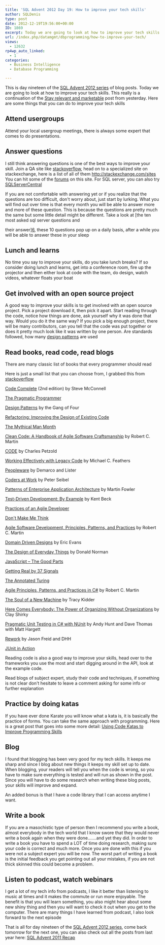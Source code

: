 ```yaml
---
title: 'SQL Advent 2012 Day 19: How to improve your tech skills'
author: SQLDenis
type: post
date: 2012-12-19T19:56:00+00:00
ID: 1869
excerpt: Today we are going to look at how to improve your tech skills. Here are some things that you can do to improve your tech skills
url: /index.php/datamgmt/dbprogramming/how-to-improve-your-tech/
views:
  - 12632
rp4wp_auto_linked:
  - 1
categories:
  - Business Intelligence
  - Database Programming

---
```

This is day nineteen of the [SQL Advent 2012 series][1] of blog posts. Today we are going to look at how to improve your tech skills. This really is a continuation of the [Stay relevant and marketable][2] post from yesterday. Here are some things that you can do to improve your tech skills

## Attend usergroups

Attend your local usergroup meetings, there is always some expert that comes to do presentations.

## Answer questions

I still think answering questions is one of the best ways to improve your skill. Join a QA site like [stackoverflow][3], head on to a specialized site on stackexchange, here is a list of all of them http://stackexchange.com/sites You can hit some of the [forums][4] on this site. For SQL server, you can also try [SQLServerCentral][5]
  
If you are not comfortable with answering yet or if you realize that the questions are too difficult, don't worry about, just start by lurking. What you will find out over time is that every month you will be able to answer more and more of these question. This is because the questions are pretty much the same but some little detail might be different. Take a look at [the ten most asked sql server questions and
  
their answer][6], these 10 questions pop up on a daily basis, after a while you will be able to answer these in your sleep

## Lunch and learns

No time you say to improve your skills, do you take lunch breaks? If so consider doing lunch and learns, get into a conference room, fire up the projector and then either look at code with the team, do design, watch videos, whatever floats your boat

## Get involved with an open source project

A good way to improve your skills is to get involved with an open source project. Pick a project download it, then pick it apart. Start reading through the code, notice how things are done, ask yourself why it was done that way. Would you do it the same way? If you pick a big enough project, there will be many contributors, can you tell that the code was put together or does it pretty much look like it was written by one person. Are standards followed, how many [design patterns][7] are used

## Read books, read code, read blogs

There are many classic list of books that every programmer should read
  
Here is just a small list that you can choose from, I grabbed this from [stackoverflow][8]

[Code Complete][9] (2nd edition) by Steve McConnell
  
[The Pragmatic Programmer][10]
  
[Design Patterns][7] by the Gang of Four
  
[Refactoring: Improving the Design of Existing Code][11]
  
[The Mythical Man Month][12]
  
[Clean Code: A Handbook of Agile Software Craftsmanship][13] by Robert C. Martin
  
[CODE][14] by Charles Petzold
  
[Working Effectively with Legacy Code][15] by Michael C. Feathers
  
[Peopleware][16] by Demarco and Lister
  
[Coders at Work][17] by Peter Seibel
  
[Patterns of Enterprise Application Architecture][18] by Martin Fowler
  
[Test-Driven Development: By Example][19] by Kent Beck
  
[Practices of an Agile Developer][20]
  
[Don't Make Me Think][21]
  
[Agile Software Development, Principles, Patterns, and Practices][22] by Robert C. Martin
  
[Domain Driven Designs][23] by Eric Evans
  
[The Design of Everyday Things][24] by Donald Norman
  
[JavaScript &#8211; The Good Parts][25]
  
[Getting Real by 37 Signals][26]
  
[The Annotated Turing][27]
  
[Agile Principles, Patterns, and Practices in C#][28] by Robert C. Martin
  
[The Soul of a New Machine][29] by Tracy Kidder
  
[Here Comes Everybody: The Power of Organizing Without Organizations][30] by Clay Shirky
  
[Pragmatic Unit Testing in C# with NUnit][31] by Andy Hunt and Dave Thomas with Matt Hargett
  
[Rework][32] by Jason Freid and DHH
  
[JUnit in Action][33]

Reading code is also a good way to improve your skills, head over to the frameworks you use the most and start digging around in the API, look at the example code.
  
Read blogs of subject expert, study their code and techniques, if something is not clear don't hesitate to leave a comment asking for some info or further explanation

## Practice by doing katas

If you have ever done Karate you will know what a kata is, it is basically the practice of forms. You can take the same approach with programming. Here is a great post that goes into some more detail: [Using Code Katas to Improve Programming Skills][34]

## Blog

I found that blogging has been very good for my tech skills. It keeps me sharp and since I blog about new things it keeps my skill set up to date. When blogging, your readers will tell you when the code is wrong, so you have to make sure everything is tested and will run as shown in the post. Since you will have to do some research when writing these blog posts, your skills will improve and expand.
  
An added bonus is that I have a code library that I can access anytime I want.

## Write a book

If you are a masochistic type of person then I recommend you write a book, almost everybody in the tech world that I know swore that they would never write a book again when they were done…….and yet they did. In order to write a book you have to spend a LOT of time doing research, making sure your code is correct and much more. Once you are done with this if you were not a subject expert you will be now. The worst part of writing a book is the initial feedback you get pointing out all your mistakes, if you are not thick skinned this could become a problem.

## Listen to podcast, watch webinars

I get a lot of my tech info from podcasts, I like it better than listening to music at times and it makes the commute or run more enjoyable. The benefit is that you will learn something, you also might hear about some new shiny thing and then you will want to check it out when you get to the computer. There are many things I have learned from podcast, I also look forward to the next episode

That is all for day nineteen of the [SQL Advent 2012 series][1], come back tomorrow for the next one, you can also check out all the posts from last year here: [SQL Advent 2011 Recap][35]

 [1]: /index.php/DataMgmt/DBProgramming/sql-advent-2012-here-is
 [2]: /index.php/DataMgmt/DBAdmin/MSSQLServerAdmin/stay-relevant-and-marketable
 [3]: http://stackoverflow.com/questions
 [4]: http://forum.ltd.local/
 [5]: http://www.sqlservercentral.com/Forums/
 [6]: /index.php/DataMgmt/DataDesign/the-ten-most-asked-sql-server-questions--1
 [7]: http://www.amazon.com/gp/product/0201633612/ref=as_li_ss_tl?ie=UTF8&camp=1789&creative=390957&creativeASIN=0201633612&linkCode=as2&tag=sql08-20
 [8]: http://stackoverflow.com/questions/1711/what-is-the-single-most-influential-book-every-programmer-should-read
 [9]: http://www.amazon.com/gp/product/0735619670/ref=as_li_ss_tl?ie=UTF8&camp=1789&creative=390957&creativeASIN=0735619670&linkCode=as2&tag=sql08-20
 [10]: http://www.amazon.com/gp/product/020161622X/ref=as_li_ss_tl?ie=UTF8&camp=1789&creative=390957&creativeASIN=020161622X&linkCode=as2&tag=sql08-20
 [11]: http://www.amazon.com/gp/product/0201485672/ref=as_li_ss_tl?ie=UTF8&camp=1789&creative=390957&creativeASIN=0201485672&linkCode=as2&tag=sql08-20
 [12]: http://www.amazon.com/gp/product/0201835959/ref=as_li_ss_tl?ie=UTF8&camp=1789&creative=390957&creativeASIN=0201835959&linkCode=as2&tag=sql08-20
 [13]: http://www.amazon.com/gp/product/0132350882/ref=as_li_ss_tl?ie=UTF8&camp=1789&creative=390957&creativeASIN=0132350882&linkCode=as2&tag=sql08-20
 [14]: http://www.amazon.com/gp/product/0735611319/ref=as_li_ss_tl?ie=UTF8&camp=1789&creative=390957&creativeASIN=0735611319&linkCode=as2&tag=sql08-20http://www.amazon.com/gp/product/0735611319/ref=as_li_ss_tl?ie=UTF8&camp=1789&creative=390957&creativeASIN=0735611319&linkCode=as2&tag=sql08-20
 [15]: http://www.amazon.com/gp/product/0131177052/ref=as_li_ss_tl?ie=UTF8&camp=1789&creative=390957&creativeASIN=0131177052&linkCode=as2&tag=sql08-20
 [16]: http://www.amazon.com/gp/product/0932633439/ref=as_li_ss_tl?ie=UTF8&camp=1789&creative=390957&creativeASIN=0932633439&linkCode=as2&tag=sql08-20
 [17]: http://www.amazon.com/gp/product/1430219483/ref=as_li_ss_tl?ie=UTF8&camp=1789&creative=390957&creativeASIN=1430219483&linkCode=as2&tag=sql08-20
 [18]: http://www.amazon.com/gp/product/0321127420/ref=as_li_ss_tl?ie=UTF8&camp=1789&creative=390957&creativeASIN=0321127420&linkCode=as2&tag=sql08-20
 [19]: http://www.amazon.com/gp/product/0321146530/ref=as_li_ss_tl?ie=UTF8&camp=1789&creative=390957&creativeASIN=0321146530&linkCode=as2&tag=sql08-20
 [20]: http://www.amazon.com/gp/product/097451408X/ref=as_li_ss_tl?ie=UTF8&camp=1789&creative=390957&creativeASIN=097451408X&linkCode=as2&tag=sql08-20
 [21]: http://www.amazon.com/gp/product/0321344758/ref=as_li_ss_tl?ie=UTF8&camp=1789&creative=390957&creativeASIN=0321344758&linkCode=as2&tag=sql08-20
 [22]: http://www.amazon.com/gp/product/0135974445/ref=as_li_ss_tl?ie=UTF8&camp=1789&creative=390957&creativeASIN=0135974445&linkCode=as2&tag=sql08-20
 [23]: http://www.amazon.com/gp/product/0321125215/ref=as_li_ss_tl?ie=UTF8&camp=1789&creative=390957&creativeASIN=0321125215&linkCode=as2&tag=sql08-20
 [24]: http://www.amazon.com/gp/product/0465067107/ref=as_li_ss_tl?ie=UTF8&camp=1789&creative=390957&creativeASIN=0465067107&linkCode=as2&tag=sql08-20
 [25]: http://www.amazon.com/gp/product/0596517742/ref=as_li_ss_tl?ie=UTF8&camp=1789&creative=390957&creativeASIN=0596517742&linkCode=as2&tag=sql08-20http://www.amazon.com/gp/product/0596517742/ref=as_li_ss_tl?ie=UTF8&camp=1789&creative=390957&creativeASIN=0596517742&linkCode=as2&tag=sql08-20
 [26]: http://www.amazon.com/gp/product/0578012812/ref=as_li_ss_tl?ie=UTF8&camp=1789&creative=390957&creativeASIN=0578012812&linkCode=as2&tag=sql08-20
 [27]: http://www.amazon.com/gp/product/0470229055/ref=as_li_ss_tl?ie=UTF8&camp=1789&creative=390957&creativeASIN=0470229055&linkCode=as2&tag=sql08-20
 [28]: http://www.amazon.com/gp/product/0131857258/ref=as_li_ss_tl?ie=UTF8&camp=1789&creative=390957&creativeASIN=0131857258&linkCode=as2&tag=sql08-20
 [29]: http://www.amazon.com/gp/product/B00008RWB6/ref=as_li_ss_tl?ie=UTF8&camp=1789&creative=390957&creativeASIN=B00008RWB6&linkCode=as2&tag=sql08-20
 [30]: http://www.amazon.com/gp/product/0143114948/ref=as_li_ss_tl?ie=UTF8&camp=1789&creative=390957&creativeASIN=0143114948&linkCode=as2&tag=sql08-20
 [31]: http://www.amazon.com/gp/product/0977616673/ref=as_li_ss_tl?ie=UTF8&camp=1789&creative=390957&creativeASIN=0977616673&linkCode=as2&tag=sql08-20
 [32]: http://www.amazon.com/gp/product/0307463745/ref=as_li_ss_tl?ie=UTF8&camp=1789&creative=390957&creativeASIN=0307463745&linkCode=as2&tag=sql08-20
 [33]: http://www.amazon.com/gp/product/1935182021/ref=as_li_ss_tl?ie=UTF8&camp=1789&creative=390957&creativeASIN=1935182021&linkCode=as2&tag=sql08-20
 [34]: /index.php/ITProfessionals/ProfessionalDevelopment/using-code-katas-to-improve
 [35]: /index.php/DataMgmt/DataDesign/sql-advent-2011-recap